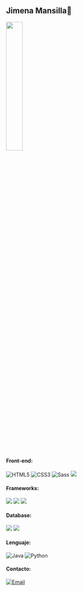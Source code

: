 ## Jimena Mansilla🍂
<img width="30%" src="https://github.com/Jimena38/jimena38/assets/113069344/856f5007-6bbc-4ae9-9b47-7c9556af425d" />

#### Front-end:
![HTML5](https://img.shields.io/badge/-HTML5-%23E44D27?style=flat-square&logo=html5&logoColor=ffffff)
![CSS3](https://img.shields.io/badge/-CSS3-%231572B6?style=flat-square&logo=css3)
![Sass](https://img.shields.io/badge/-Sass-%23CC6699?style=flat-square&logo=sass&logoColor=ffffff)
<img src="https://img.shields.io/badge/-JavaScript-eed718?style=flat&logo=javascript&logoColor=ffffff">

#### Frameworks:
<img src="https://img.shields.io/badge/-Node.js-3C873A?style=flat&logo=Node.js&logoColor=white"> <img src="https://img.shields.io/badge/-Bootstrap-563D7C?style=flat&logo=bootstrap&logoColor=white"> <img src="https://img.shields.io/badge/-django-black?style=flat&logo=django">

#### Database:
<img src="https://img.shields.io/badge/-MySQL-F29111?style=flat&logo=mysql&logoColor=FFFFFF"> <img src="https://img.shields.io/badge/-MongoDB-4DB33D?style=flat&logo=mongodb&logoColor=FFFFFF">

#### Lenguaje:
![Java](https://img.shields.io/badge/Java-orange?style=flat&logo=java&logoColor=white&link=https://github.com/pranjaljain0)
![Python](http://img.shields.io/badge/-Python-3776AB?style=flat-square&logo=python&logoColor=ffff4a)

#### Contacto:
[![Email](https://img.shields.io/badge/-Email-c14438?style=flat&logo=Gmail&logoColor=white&link=mailto:mail@brennanbrown.ca)](mailto:mansillajime6@gmail.com)
